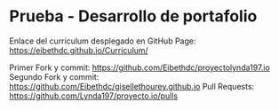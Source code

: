 # Prueba - Desarrollo de portafolio

Enlace del curriculum desplegado en GitHub Page:
https://eibethdc.github.io/Curriculum/

Primer Fork y commit: https://github.com/Eibethdc/proyectolynda197.io
Segundo Fork y commit: https://github.com/Eibethdc/gisellethourey.github.io
Pull Requests: https://github.com/Lynda197/proyecto.io/pulls
